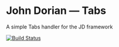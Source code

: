 # John Dorian — Tabs

A simple Tabs handler for the JD framework

[![Build Status](https://travis-ci.org/john-dorian/tabs.svg?branch=master)](https://travis-ci.org/john-dorian/tabs)
